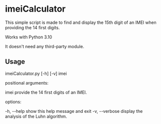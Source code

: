 # imeiCalculator
This simple script is made to find and display the 15th digit of an IMEI when providing the 14 first digits.

Works with Python 3.10

It doesn't need any third-party module.

## Usage
imeiCalculator.py [-h] [-v] imei

positional arguments:

  imei           provide the 14 first digits of an IMEI.

options:

  -h, --help     show this help message and exit
  -v, --verbose  display the analysis of the Luhn algorithm.



